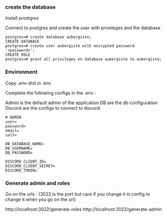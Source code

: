 ### create the database

Install prostgres

Connect to postgres and create the user with priveleges and the database

``` postgresql
postgres=# create database aubergiste;
CREATE DATABASE
postgres=# create user aubergiste with encrypted password '<password>';
CREATE ROLE
postgres=# grant all privileges on database aubergiste to aubergiste;
```

### Environment

Copy .env-dist in .env

Complete the following configs in the .env : 

Admin  is the default admin of the application 
DB are the db configuration
Discord are the configs to connect to discord

```
# ADMIN
user=
password=
email=
salt=

DB_DATABASE_NAME=
DB_USERNAME=
DB_PASSWORD=

DISCORD_CLIENT_ID=
DISCORD_CLIENT_SECRET=
DISCORD_TOKEN=
```

### Generate admin and roles
Go on the urls : (3022 is the port but care if you change it in config to change it when you go on the url)

http://localhost:3022/generate-roles
http://localhost:3022/generate-admin

